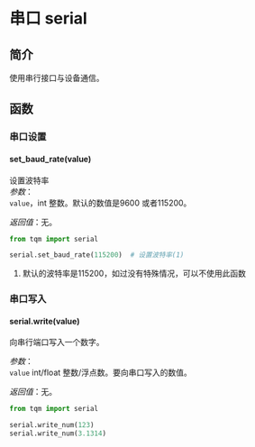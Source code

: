 # 串口 serial

## 简介

使用串行接口与设备通信。

## 函数

### 串口设置

#### set_baud_rate(value)

设置波特率<br>
*参数*：<br>
`value`，int 整数。默认的数值是9600 或者115200。

*返回值*：无。

```py title="serialbaudrate.py" linenums="1" hl_lines="3"
from tqm import serial

serial.set_baud_rate(115200)  # 设置波特率(1)
```

1. 默认的波特率是115200，如过没有特殊情况，可以不使用此函数

### 串口写入

#### serial.write(value)

向串行端口写入一个数字。

*参数*：<br>
`value` int/float 整数/浮点数。要向串口写入的数值。

*返回值*：无。

```py title="writenum.py" linenums="1" hl_lines="3 4"
from tqm import serial

serial.write_num(123)
serial.write_num(3.1314)
```

